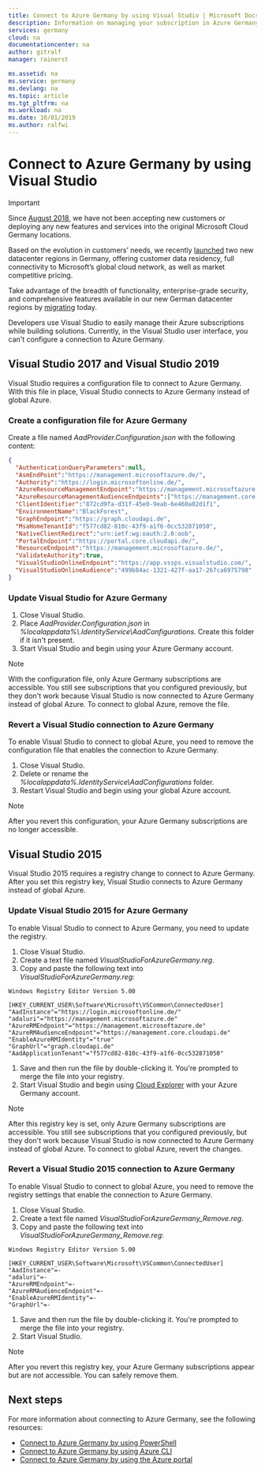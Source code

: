 ```yaml
---
title: Connect to Azure Germany by using Visual Studio | Microsoft Docs
description: Information on managing your subscription in Azure Germany by using Visual Studio
services: germany
cloud: na
documentationcenter: na
author: gitralf
manager: rainerst

ms.assetid: na
ms.service: germany
ms.devlang: na
ms.topic: article
ms.tgt_pltfrm: na
ms.workload: na
ms.date: 10/01/2019
ms.author: ralfwi
---
```


# Connect to Azure Germany by using Visual Studio

> [!IMPORTANT]
> Since [August 2018](https://news.microsoft.com/europe/2018/08/31/microsoft-to-deliver-cloud-services-from-new-datacentres-in-germany-in-2019-to-meet-evolving-customer-needs/), we have not been accepting new customers or deploying any new features and services into the original Microsoft Cloud Germany locations.
>
> Based on the evolution in customers’ needs, we recently [launched](https://azure.microsoft.com/blog/microsoft-azure-available-from-new-cloud-regions-in-germany/) two new datacenter regions in Germany, offering customer data residency, full connectivity to Microsoft’s global cloud network, as well as market competitive pricing. 
>
> Take advantage of the breadth of functionality, enterprise-grade security, and comprehensive features available in our new German datacenter regions by [migrating](germany-migration-main.md) today.

Developers use Visual Studio to easily manage their Azure subscriptions while building solutions. Currently, in the Visual Studio user interface, you can't configure a connection to Azure Germany.

## Visual Studio 2017 and Visual Studio 2019

Visual Studio requires a configuration file to connect to Azure Germany. With this file in place, Visual Studio connects to Azure Germany instead of global Azure.

### Create a configuration file for Azure Germany

Create a file named *AadProvider.Configuration.json* with the following content:

```json
{
  "AuthenticationQueryParameters":null,
  "AsmEndPoint":"https://management.microsoftazure.de/",
  "Authority":"https://login.microsoftonline.de/",
  "AzureResourceManagementEndpoint":"https://management.microsoftazure.de/",
  "AzureResourceManagementAudienceEndpoints":["https://management.core.cloudapi.de/"],
  "ClientIdentifier":"872cd9fa-d31f-45e0-9eab-6e460a02d1f1",
  "EnvironmentName":"BlackForest",
  "GraphEndpoint":"https://graph.cloudapi.de",
  "MsaHomeTenantId":"f577cd82-810c-43f9-a1f6-0cc532871050",
  "NativeClientRedirect":"urn:ietf:wg:oauth:2.0:oob",
  "PortalEndpoint":"https://portal.core.cloudapi.de/",
  "ResourceEndpoint":"https://management.microsoftazure.de/",
  "ValidateAuthority":true,
  "VisualStudioOnlineEndpoint":"https://app.vssps.visualstudio.com/",
  "VisualStudioOnlineAudience":"499b84ac-1321-427f-aa17-267ca6975798"
}
```

### Update Visual Studio for Azure Germany

1. Close Visual Studio.
1. Place *AadProvider.Configuration.json* in *%localappdata%\\.IdentityService\AadConfigurations*. Create this folder if it isn't present.
1. Start Visual Studio and begin using your Azure Germany account.

> [!NOTE]
> With the configuration file, only Azure Germany subscriptions are accessible. You still see subscriptions that you configured previously, but they don't work because Visual Studio is now connected to Azure Germany instead of global Azure. To connect to global Azure, remove the file.
>

### Revert a Visual Studio connection to Azure Germany

To enable Visual Studio to connect to global Azure, you need to remove the configuration file that enables the connection to Azure Germany.

1. Close Visual Studio.
1. Delete or rename the *%localappdata%\.IdentityService\AadConfigurations* folder.
1. Restart Visual Studio and begin using your global Azure account.

> [!NOTE]
> After you revert this configuration, your Azure Germany subscriptions are no longer accessible.
>

## Visual Studio 2015

Visual Studio 2015 requires a registry change to connect to Azure Germany. After you set this registry key, Visual Studio connects to Azure Germany instead of global Azure.

### Update Visual Studio 2015 for Azure Germany

To enable Visual Studio to connect to Azure Germany, you need to update the registry.

1. Close Visual Studio.
1. Create a text file named *VisualStudioForAzureGermany.reg*.
1. Copy and paste the following text into *VisualStudioForAzureGermany.reg*:

```
Windows Registry Editor Version 5.00

[HKEY_CURRENT_USER\Software\Microsoft\VSCommon\ConnectedUser]
"AadInstance"="https://login.microsoftonline.de/"
"adaluri"="https://management.microsoftazure.de"
"AzureRMEndpoint"="https://management.microsoftazure.de"
"AzureRMAudienceEndpoint"="https://management.core.cloudapi.de"
"EnableAzureRMIdentity"="true"
"GraphUrl"="graph.cloudapi.de"
"AadApplicationTenant"="f577cd82-810c-43f9-a1f6-0cc532871050"
```

1. Save and then run the file by double-clicking it. You're prompted to merge the file into your registry.
1. Start Visual Studio and begin using [Cloud Explorer](../vs-azure-tools-resources-managing-with-cloud-explorer.md) with your Azure Germany account.

> [!NOTE]
> After this registry key is set, only Azure Germany subscriptions are accessible. You still see subscriptions that you configured previously, but they don't work because Visual Studio is now connected to Azure Germany instead of global Azure. To connect to global Azure, revert the changes.
>

### Revert a Visual Studio 2015 connection to Azure Germany

To enable Visual Studio to connect to global Azure, you need to remove the registry settings that enable the connection to Azure Germany.

1. Close Visual Studio.
1. Create a text file named *VisualStudioForAzureGermany_Remove.reg*.
1. Copy and paste the following text into *VisualStudioForAzureGermany_Remove.reg*:

```
Windows Registry Editor Version 5.00

[HKEY_CURRENT_USER\Software\Microsoft\VSCommon\ConnectedUser]
"AadInstance"=-
"adaluri"=-
"AzureRMEndpoint"=-
"AzureRMAudienceEndpoint"=-
"EnableAzureRMIdentity"=-
"GraphUrl"=-
```

1. Save and then run the file by double-clicking it. You're prompted to merge the file into your registry.
1. Start Visual Studio.

> [!NOTE]
> After you revert this registry key, your Azure Germany subscriptions appear but are not accessible. You can safely remove them.
>

## Next steps

For more information about connecting to Azure Germany, see the following resources:

* [Connect to Azure Germany by using PowerShell](./germany-get-started-connect-with-ps.md)
* [Connect to Azure Germany by using Azure CLI](./germany-get-started-connect-with-cli.md)
* [Connect to Azure Germany by using the Azure portal](./germany-get-started-connect-with-portal.md)
